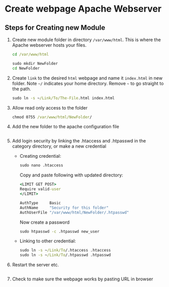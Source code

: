 # Create webpage Apache Webserver

## Steps for Creating new Module

1. Create new module folder in directory `/var/www/html`. This is where the Apache webserver hosts your files.
    ```cmd
    cd /var/www/html

    sudo mkdir NewFolder
    cd NewFolder
    ```
2. Create `link` to the desired `html` webpage and name it `index.html` in new folder. Note `~/` indicates your home directory. Remove `~` to go straight to the path.
    ```cmd
    sudo ln -s ~/Link/To/The-File.html index.html
    ```

3. Allow read only access to the folder
    ```cmd
    chmod 0755 /var/www/html/NewFolder/
    ```
4. Add the new folder to the apache configuration file
    ```cmd
    ```

5. Add login security by linking the .htaccess and .htpasswd in the category directory, or make a new credential
    - Creating credential:
        ```cmd
        sudo nano .htaccess
        ```

        Copy and paste following with updated directory:
        ```cmd
        <LIMIT GET POST>
        Require valid-user
        </LIMIT>

        AuthType     Basic
        AuthName     "Security for this folder" 
        AuthUserFile "/var/www/html/NewFolder/.htpasswd"
        ```

        Now create a password
        ```cmd
        sudo htpasswd -c .htpasswd new_user
        ```
    - Linking to other credential:
        ```cmd
        sudo ln -s ~/Link/To/.htaccess .htaccess
        sudo ln -s ~/Link/To/.htpasswd .htpasswd
        ```
6. Restart the server etc.
    ```cmd
    ```
7. Check to make sure the webpage works by pasting URL in browser
    ```cmd
    ```
